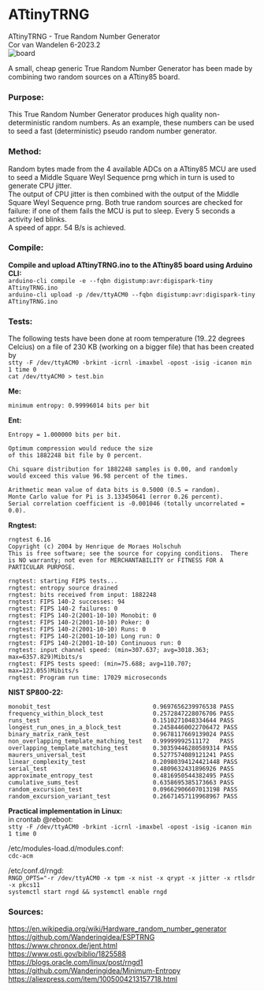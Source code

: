 # ATtinyTRNG
ATtinyTRNG - True Random Number Generator<br>
Cor van Wandelen 6-2023.2<br>
![board](https://user-images.githubusercontent.com/42114791/236681679-c37b7d7e-ece2-4589-a5ea-2ed1f0db1bc8.jpg)

A small, cheap generic True Random Number Generator has been made by combining two random sources on a ATtiny85 board.

### Purpose:<br>
This True Random Number Generator produces high quality non-deterministic random numbers. As an example, these numbers can be used to seed a fast (deterministic) pseudo random number generator.

### Method:<br>
Random bytes made from the 4 available ADCs on a ATtiny85 MCU are used to seed a Middle Square Weyl Sequence prng which in turn is used to generate CPU jitter.<br>
The output of CPU jitter is then combined with the output of the Middle Square Weyl Sequence prng.
Both true random sources are checked for failure: if one of them fails the MCU is put to sleep. Every 5 seconds a activity led blinks.<br>
A speed of appr. 54 B/s is achieved.

### Compile:<br>
**Compile and upload ATtinyTRNG.ino to the ATtiny85 board using Arduino CLI:**<br>
`arduino-cli compile -e --fqbn digistump:avr:digispark-tiny ATtinyTRNG.ino`<br>
`arduino-cli upload -p /dev/ttyACM0 --fqbn digistump:avr:digispark-tiny ATtinyTRNG.ino`<br>

### Tests:<br>
The following tests have been done at room temperature (19..22 degrees Celcius) on a file of 230 KB (working on a bigger file) that has been created by<br>
`stty -F /dev/ttyACM0 -brkint -icrnl -imaxbel -opost -isig -icanon min 1 time 0`<br> 
`cat /dev/ttyACM0 > test.bin`<br>

**Me:**<br>
```
minimum entropy: 0.99996014 bits per bit
```
**Ent:**<br>
```            
Entropy = 1.000000 bits per bit.

Optimum compression would reduce the size
of this 1882248 bit file by 0 percent.

Chi square distribution for 1882248 samples is 0.00, and randomly
would exceed this value 96.98 percent of the times.

Arithmetic mean value of data bits is 0.5000 (0.5 = random).
Monte Carlo value for Pi is 3.133450641 (error 0.26 percent).
Serial correlation coefficient is -0.001046 (totally uncorrelated = 0.0).
```
**Rngtest:**<br>
```
rngtest 6.16
Copyright (c) 2004 by Henrique de Moraes Holschuh
This is free software; see the source for copying conditions.  There is NO warranty; not even for MERCHANTABILITY or FITNESS FOR A PARTICULAR PURPOSE.

rngtest: starting FIPS tests...
rngtest: entropy source drained
rngtest: bits received from input: 1882248
rngtest: FIPS 140-2 successes: 94
rngtest: FIPS 140-2 failures: 0
rngtest: FIPS 140-2(2001-10-10) Monobit: 0
rngtest: FIPS 140-2(2001-10-10) Poker: 0
rngtest: FIPS 140-2(2001-10-10) Runs: 0
rngtest: FIPS 140-2(2001-10-10) Long run: 0
rngtest: FIPS 140-2(2001-10-10) Continuous run: 0
rngtest: input channel speed: (min=307.637; avg=3018.363; max=6357.829)Mibits/s
rngtest: FIPS tests speed: (min=75.688; avg=110.707; max=123.055)Mibits/s
rngtest: Program run time: 17029 microseconds
```
**NIST SP800-22:**<br>
```
monobit_test                             0.9697656239976538 PASS
frequency_within_block_test              0.2572847228076706 PASS
runs_test                                0.1510271048334644 PASS
longest_run_ones_in_a_block_test         0.24584460022706472 PASS
binary_matrix_rank_test                  0.9678117669139024 PASS
non_overlapping_template_matching_test   0.99999992511172   PASS
overlapping_template_matching_test       0.30359446280589314 PASS
maurers_universal_test                   0.5277574089121241 PASS
linear_complexity_test                   0.20980394124421448 PASS
serial_test                              0.4809632431896926 PASS
approximate_entropy_test                 0.4816950544382495 PASS
cumulative_sums_test                     0.6358695385173663 PASS
random_excursion_test                    0.09662906607013198 PASS
random_excursion_variant_test            0.26671457119968967 PASS
```
**Practical implementation in Linux:**<br>
in crontab @reboot:<br>
`stty -F /dev/ttyACM0 -brkint -icrnl -imaxbel -opost -isig -icanon min 1 time 0`<br>

/etc/modules-load.d/modules.conf:<br> 
`cdc-acm`

/etc/conf.d/rngd:<br> `RNGD_OPTS="-r /dev/ttyACM0 -x tpm -x nist -x qrypt -x jitter -x rtlsdr -x pkcs11`<br>
`systemctl start rngd && systemctl enable rngd`

### Sources:<br>
https://en.wikipedia.org/wiki/Hardware_random_number_generator<br>
https://github.com/Wanderingidea/ESPTRNG<br>
https://www.chronox.de/jent.html<br>
https://www.osti.gov/biblio/1825588<br>
https://blogs.oracle.com/linux/post/rngd1<br>
https://github.com/Wanderingidea/Minimum-Entropy<br>
https://aliexpress.com/item/1005004213157718.html
